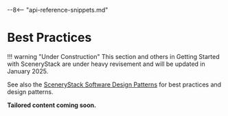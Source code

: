 --8<-- "api-reference-snippets.md"

<link rel="stylesheet" href="/css/examples.css">

# Best Practices

!!! warning "Under Construction"
    This section and others in Getting Started with SceneryStack are under heavy revisement
    and will be updated in January 2025.

<!-- TODO: pull things from <https://scenerystack.org/info_sync/software_design_patterns/> -->

See also the [SceneryStack Software Design Patterns](https://scenerystack.org/info_sync/software_design_patterns/) for best practices and design patterns.

**Tailored content coming soon.**
